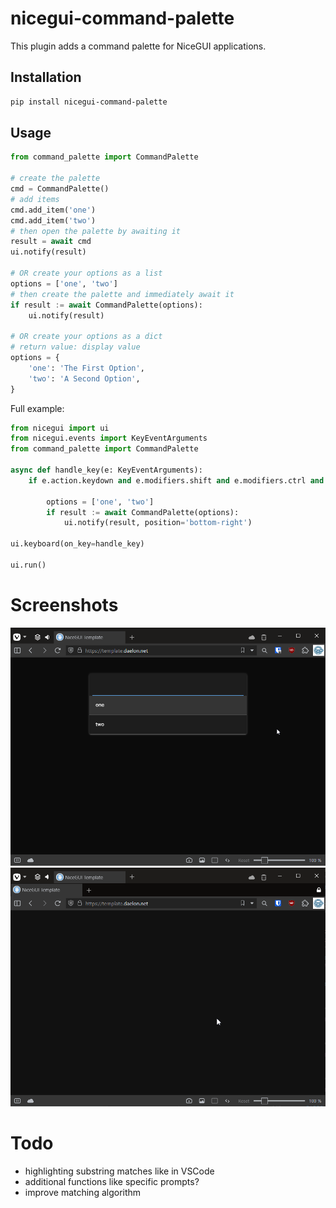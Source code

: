 # nicegui-command-palette

This plugin adds a command palette for NiceGUI applications.

## Installation

```sh
pip install nicegui-command-palette
```

## Usage

```py
from command_palette import CommandPalette

# create the palette
cmd = CommandPalette()
# add items
cmd.add_item('one')
cmd.add_item('two')
# then open the palette by awaiting it
result = await cmd
ui.notify(result)

# OR create your options as a list
options = ['one', 'two']
# then create the palette and immediately await it
if result := await CommandPalette(options):
    ui.notify(result)

# OR create your options as a dict
# return value: display value
options = {
    'one': 'The First Option',
    'two': 'A Second Option',
}
```

Full example:
```py
from nicegui import ui
from nicegui.events import KeyEventArguments
from command_palette import CommandPalette

async def handle_key(e: KeyEventArguments):
    if e.action.keydown and e.modifiers.shift and e.modifiers.ctrl and e.key == 'P':
 
        options = ['one', 'two']
        if result := await CommandPalette(options):
            ui.notify(result, position='bottom-right')

ui.keyboard(on_key=handle_key)

ui.run()
```

# Screenshots
![screenshot](screenshots/palette.png)
![usage](screenshots/usage.gif)

# Todo

- highlighting substring matches like in VSCode
- additional functions like specific prompts?
- improve matching algorithm